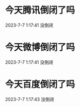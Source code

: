 # 今天腾讯倒闭了吗

2023-7-7 1:17:41 没倒闭

# 今天微博倒闭了吗

2023-7-7 1:17:41 没倒闭

# 今天百度倒闭了吗

2023-7-7 1:17:43 没倒闭

